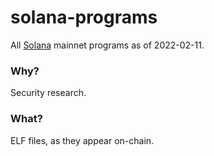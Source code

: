 # solana-programs

All [Solana](https://solana.com/) mainnet programs as of 2022-02-11.

### Why?

Security research.

### What?

ELF files, as they appear on-chain.
